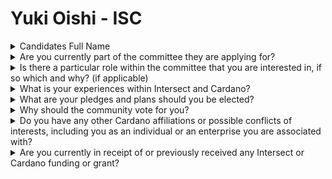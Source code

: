 # Yuki Oishi - ISC

<details>

<summary>Candidates Full Name</summary>

Yuki Oishi

</details>



<details>

<summary>Are you currently part of the committee they are applying for?</summary>

Yes

</details>



<details>

<summary>Is there a particular role within the committee that you are interested in, if so which and why? (if applicable)</summary>

### I would like to be a regular voting member, not a chair or secretary. Reason: Given the large number of meetings, it would be better for a native English speaker to be the chair or secretary.

議長や秘書ではない通常の投票メンバーのロールを希望します。 理由：多くのミーティングを想定するとネイティブ英語話者が議長や秘書になる方が良いでしょう。

</details>



<details>

<summary>What is your experiences within Intersect and Cardano?</summary>

I have been working as Japan Hub Manager for several months now and Japan has reached the largest number of Intersect individual members in the world.

Cardano - Cardano Ambassador/Drafter of DRep Code of Conduct/SPO since ITN era/Catalyst proposer/reviewer/Japan Cardano Community Moderator/Organizer of Constitution, CIP1694 Workshop/Eastern Cardano Council Member&#x20;

Intersect - Intersect Japan Hub Manager/MCC Member/Intersect Steering Committee Member

&#x20;私はJapanHubマネージャーとして数ヶ月働き、日本は世界最大のIntersect個人会員数に到達しています。&#x20;

Cardano アンバサダー/DRep行動規範を起草者/ITN時代からのSPO/Catalyst提案者/Intersect Japan Hubマネージャー/MCC メンバー/日本Cardanoコミュニティモデレーター/憲法,CIP1694ワークショップの主催/Eestern Cardano Councilメンバー/Intersect Steering Committeeメンバー

</details>



<details>

<summary>What are your pledges and plans should you be elected?</summary>

1. I will support the creation of a framework for the community's voice to be reflected in Intersect's decision-making. Specifically, I believe that several frameworks need to be established, such as the flow when the community's voice reaches the Community Hub, the flow when it reaches the committee, the flow when it is raised in the WG, the flow when it reaches Intersect employees such as a feedback form on the Intersect website, and a way for the community to know the outcome of the community's voice that was submitted.
2. I will convey the voice of the members of Japan, which currently has the largest number of individual Intersect members in the world.&#x20;

\--&#x20;

1\)私は、コミュニティの声がIntersectの意思決定に反映されるためのフレームワークの作成をサポートします。 具体的には、コミュニティの声がコミュニティHubに届いた場合のフロー、委員会に届いた場合のフロー、WGで提起された場合のフロー、Intersect Webサイトに設置されるフィードバックフォームなどのIntersectの社員へ届いた場合のフロー、そして提出されたコミュニティの声の顛末をコミュニティが知る方法など、いくつかのフレームワークが整備される必要があると考えています。&#x20;

2\)私は、現在世界最大のIntersect個人メンバーを持つ日本のメンバーの声を届けます。

</details>



<details>

<summary>Why should the community vote for you?</summary>

1. My experience managing the Japan Hub, as an MCC member, and as an ISC member has given me an understanding of the bigger picture of Intersect and allowed me to contribute.
2. Intersect is already keen to listen to the voices of the community, but designing and applying a framework can help this even further. With a framework in place, ISC can better play its role in helping Intersect to be community-centered.

\--

1. JapanHubの管理の経験、MCCメンバーとしての経験、ISCメンバーとしての経験から、Intersectの全体像を理解できており、貢献をしてきました。
2. Intersectはすでにコミュニティの声を聞くことに熱心ですが、フレームワークを設計、適用することでこれをさらに助けることができます。フレームワークを整備することで、ISCはIntersectがコミュニティを中心に据えることを助ける役割をより良く果たすことができるようになります。

</details>



<details>

<summary>Do you have any other Cardano affiliations or possible conflicts of interests, including you as an individual or an enterprise you are associated with?</summary>

I believe I have no significant conflicts of interest, but I would like to disclose the following potentially relevant income information: I am a Cardano Ambassador and receive an Ambassador fee from the Cardano Foundation based on my workload. I am an SPO. I have a project that continues to receive funding from a Catalyst project. I receive operating funding for the Community Hub from Intersect. I am an MCC member.

\--&#x20;

私は重大な利益相反はないと信じていますが、次の関連する可能性のある収入情報を開示します。 CardanoアンバサダーでありCardnao財団よりアンバサダー報酬を仕事量に応じてもらっています。 SPOです。 Catalystのプロジェクトから資金を受領し続けているプロジェクトがあります。 IntersectからコミュニティHubの運営資金を受領しています。 MCCメンバーです。

</details>



<details>

<summary>Are you currently in receipt of or previously received any Intersect or Cardano funding or grant?</summary>

Yes. Catalyst, Cardano Ambassador Program, Community Hub, and Constitution Workshop

\--

はい。 Catalyst・Cardanoアンバサダープログラム・コミュニティHub・憲法ワークショップ。

</details>
